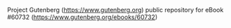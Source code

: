 Project Gutenberg (https://www.gutenberg.org) public repository for eBook #60732 (https://www.gutenberg.org/ebooks/60732)
